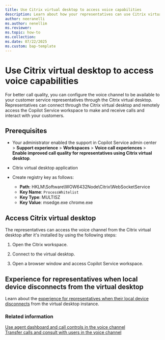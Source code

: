 ```yaml
---
title: Use Citrix virtual desktop to access voice capabilities
description: Learn about how your representatives can use Citrix virtual desktop for a better call quality experience and access the voice capabilities in Dynamics 365 Contact Center.
author: neeranelli
ms.author: nenellim
ms.reviewer: 
ms.topic: how-to
ms.collection:
ms.date: 07/22/2025
ms.custom: bap-template
---
```


# Use Citrix virtual desktop to access voice capabilities

For better call quality, you can configure the voice channel to be available to your customer service representatives through the Citrix virtual desktop. Representatives can connect through the Citrix virtual desktop and remotely access the Copilot Service workspace to make and receive calls and interact with your customers.

## Prerequisites

- Your administrator enabled the support in Copilot Service admin center > **Support experience** > **Workspaces** > **Voice call experiences** > **Enable improved call quality for representatives using Citrix virtual desktop**.

- Citrix virtual desktop application 
- Create registry key as follows:
  - **Path**: HKLM\Software\WOW6432Node\Citrix\WebSocketService
  - **Key Name**: `ProcessWhitelist`
  - **Key Type**: MULTISZ 
  - **Key Value**: msedge.exe chrome.exe

## Access Citrix virtual desktop

The representatives can access the voice channel from the Citrix virtual desktop after it's installed by using the following steps:

1. Open the Citrix workspace.

1. Connect to the virtual desktop.
1. Open a browser window and access Copilot Service workspace.

## Experience for representatives when local device disconnects from the virtual desktop 

Learn about the [experience for representatives when their local device disconnects](../administer/configure-voice-avd.md#rdc-disconnects) from the virtual desktop instance. 

### Related information

[Use agent dashboard and call controls in the voice channel](voice-channel-agent-experience.md)  
[Transfer calls and consult with users in the voice channel](/dynamics365/customer-service/use/voice-channel-transfer-consult)  
